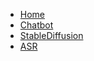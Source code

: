 * [Home](/)
* [Chatbot](text/chat.md)
* [StableDiffusion](image/stable_diffusion.md)
* [ASR](speech/asr.md)